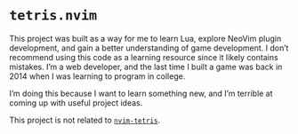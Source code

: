 # `tetris.nvim`

This project was built as a way for me to learn Lua, explore NeoVim plugin development, and gain a better understanding of game development. I don’t recommend using this code as a learning resource since it likely contains mistakes. I’m a web developer, and the last time I built a game was back in 2014 when I was learning to program in college.

I’m doing this because I want to learn something new, and I’m terrible at coming up with useful project ideas.

This project is not related to [`nvim-tetris`](https://github.com/alec-gibson/nvim-tetris).
